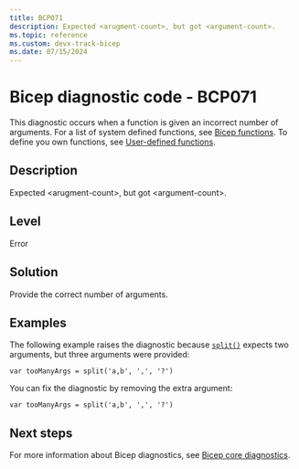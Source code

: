 ```yaml
---
title: BCP071
description: Expected <arugment-count>, but got <argument-count>.
ms.topic: reference
ms.custom: devx-track-bicep
ms.date: 07/15/2024
---
```


# Bicep diagnostic code - BCP071

This diagnostic occurs when a function is given an incorrect number of arguments. For a list of system defined functions, see [Bicep functions](../bicep-functions-any.md).  To define you own functions, see [User-defined functions](../user-defined-functions.md).

## Description

Expected \<arugment-count>, but got \<argument-count>.

## Level

Error

## Solution

Provide the correct number of arguments.

## Examples

The following example raises the diagnostic because [`split()`](../bicep-functions-string.md#split) expects two arguments, but three arguments were provided:

```bicep
var tooManyArgs = split('a,b', ',', '?')
```

You can fix the diagnostic by removing the extra argument:

```bicep
var tooManyArgs = split('a,b', ',', '?')
```

## Next steps

For more information about Bicep diagnostics, see [Bicep core diagnostics](../bicep-core-diagnostics.md).
